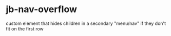 # jb-nav-overflow
custom element that hides children in a secondary "menu/nav" if they don't fit on the first row
